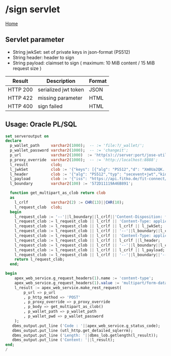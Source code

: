 # /sign servlet 
[Home](../README.md)
## Servlet parameter
* String jwkSet: set of private keys in json-format (PS512)
* String header: header to sign 
* String payload: claimset to sign ( maximum: 10 MiB content / 15 MiB request size )

| Result | Description          |  Format |
| ----------- |----------------------|  ----------- |
| HTTP 200 | serialized jwt token | JSON |
| HTTP 422 | missing parameter    | HTML |
| HTTP 400 | sign failed          | HTML |

## Usage: Oracle PL/SQL
``` sql
set serveroutput on
declare
  p_wallet_path     varchar2(1000);  -- := 'file:?/_wallet/';
  p_wallet_password varchar2(1000);  -- := 'changeit';
  p_url             varchar2(1000)  := 'http(s)://server:port/jose-utils/sign';
  p_proxy_override  varchar2(1000);  -- := 'http://localhost:8888';
  l_result          clob;
  l_jwkSet          clob := '{"keys": [{"alg": "PS512","d": "Xm0Ua2QK...ZA"}]}';
  l_header          clob := '{"alg": "PS512","typ": "secevent+jwt","kid": "6508dbcd-ab3b-4edb-a42b-37bc69f38fed"}';
  l_payload         clob := '{"iss": "https://api.fitko.de/fit-connect/","sub": "submission:f65feab2-4883-4dff-85fb-169448545d9f","txn": "case:f73d30c6-8894-4444-8687-00ae756fea90","iat": 1670537629,"jti": "52121063-9372-4eb6-a43f-6ba3e7b8c96f","events": {"https://schema.fitko.de/fit-connect/events/accept-submission": {}}}';
  l_boundary        varchar2(100) := '572D11119A46B891';

  function get_multipart_as_clob return clob
  as
    l_crlf          varchar2(2) := CHR(13)||CHR(10);
    l_request_clob  clob;
  begin
    l_request_clob := '--'||l_boundary||l_crlf||'Content-Disposition: form-data; name="jwkSet"; filename="jwkSet.json"';
    l_request_clob := l_request_clob || l_crlf || 'Content-Type: application/octet-stream';
    l_request_clob := l_request_clob || l_crlf || l_crlf || l_jwkSet;
    l_request_clob := l_request_clob || l_crlf || '--'||l_boundary||l_crlf||'Content-Disposition: form-data; name="header"; filename="header.txt"';
    l_request_clob := l_request_clob || l_crlf || 'Content-Type: application/octet-stream';
    l_request_clob := l_request_clob || l_crlf || l_crlf ||l_header;
    l_request_clob := l_request_clob || l_crlf || '--'||l_boundary||l_crlf||'Content-Disposition: form-data; name="payload"; filename="payload.txt"';
    l_request_clob := l_request_clob || l_crlf || l_crlf || l_payload;
    l_request_clob := l_request_clob || l_crlf || '--'||l_boundary||'--' || l_crlf;
    return l_request_clob;
  end;

begin
    apex_web_service.g_request_headers(1).name := 'content-type';
    apex_web_service.g_request_headers(1).value := 'multipart/form-data; boundary='||l_boundary;
    l_result := apex_web_service.make_rest_request(
        p_url => p_url
        , p_http_method => 'POST'
        , p_proxy_override => p_proxy_override
        , p_body => get_multipart_as_clob()
        , p_wallet_path => p_wallet_path
        , p_wallet_pwd => p_wallet_password
    );
   dbms_output.put_line ('Code : '||apex_web_service.g_status_code);
   dbms_output.put_line (utl_http.get_detailed_sqlerrm);
   dbms_output.put_line ('Length: '||dbms_lob.getlength(l_result));
   dbms_output.put_line ('Content: '||l_result);
end;
/
```